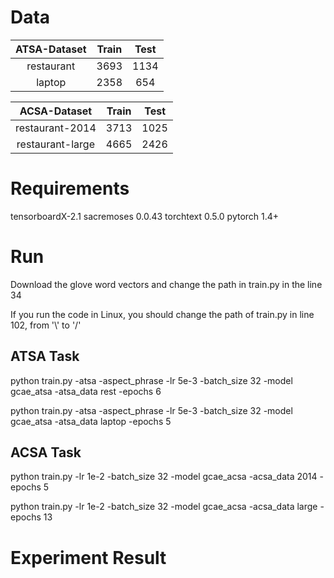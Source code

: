 
# Data

|ATSA-Dataset|Train |Test|
| :----:| :----: | :----:|
| restaurant  |   3693  |  1134   |
|   laptop   |   2358  |   654  |

|ACSA-Dataset|Train |Test|
| :----:| :----: | :----:|
|   restaurant-2014   |  3713   |   1025  |
|   restaurant-large   |  4665   |  2426   |

# Requirements
tensorboardX-2.1
sacremoses 0.0.43
torchtext 0.5.0
pytorch 1.4+

# Run


Download the glove word vectors and change the path in train.py in the line 34

If you run the code in Linux, you should change the path of train.py in line 102, from '\\\' to '/'

## ATSA Task
python train.py -atsa -aspect_phrase -lr 5e-3 -batch_size 32 -model gcae_atsa -atsa_data rest -epochs 6

python train.py -atsa -aspect_phrase -lr 5e-3 -batch_size 32 -model gcae_atsa -atsa_data laptop -epochs 5

## ACSA Task

python train.py -lr 1e-2 -batch_size 32 -model gcae_acsa -acsa_data 2014  -epochs 5  

python train.py -lr 1e-2 -batch_size 32 -model gcae_acsa -acsa_data large  -epochs 13  



# Experiment Result











